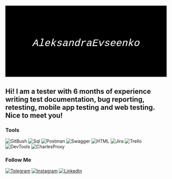 [![Header](https://github.com/AleksandraEvseenko/AleksandraEvseenko/blob/main/assets/quote-2022-10-27-612f4eb6fba369eee68654bb40deefc8.jpg)](https://github.com/AleksandraEvseenko)

## Hi! I am a tester with 6 months of experience writing test documentation, bug reporting, retesting, mobile app testing and web testing. Nice to meet you!

### Tools
![GitBush](https://img.shields.io/badge/-GitBash-010101?style=for-the-badge&logo=GitBash&logoColor=FEF8D4)
![Sql](https://img.shields.io/badge/-Sql-010101?style=for-the-badge&logo=Sql&logoColor=7AA6D7)
![Postman](https://img.shields.io/badge/-Postman-010101?style=for-the-badge&logo=Postman&logoColor=EF9F26)
![Swagger](https://img.shields.io/badge/-Swagger-010101?style=for-the-badge&logo=Swagger&logoColor=89B524)
![HTML](https://img.shields.io/badge/-HTML-010101?style=for-the-badge&logo=HTML&logoColor=FFE001)
![Jira](https://img.shields.io/badge/-Jira-010101?style=for-the-badge&logo=Jira&logoColor=5173BD)
![Trello](https://img.shields.io/badge/-Trello-010101?style=for-the-badge&logo=Trello&logoColor=1D57A9)
![DevTools](https://img.shields.io/badge/DevTools-090909?style=for-the-badge&logo=googlechrome&logoColor=2674f2)
![CharlesProxy](https://img.shields.io/badge/CharlesProxy-090909?style=for-the-badge&logo=charlesproxy&logoColor=8cc4d7)
### Follow Me
[![Telegram](https://img.shields.io/badge/-Telegram-010101?style=for-the-badge&logo=Telegram&logoColor=27A0D9)](https://t.me/AleksandraE99)
[![Instagram](https://img.shields.io/badge/-Instagram-010101?style=for-the-badge&logo=Instagram&logoColor=B4068E)](https://www.instagram.com/evseenko._)
[![LinkedIn](https://img.shields.io/badge/-LinkedIn-010101?style=for-the-badge&logo=LinkedIn&logoColor=007BB6)](https://www.linkedin.com/in/aleksandra-evseenko-024a07242/)
